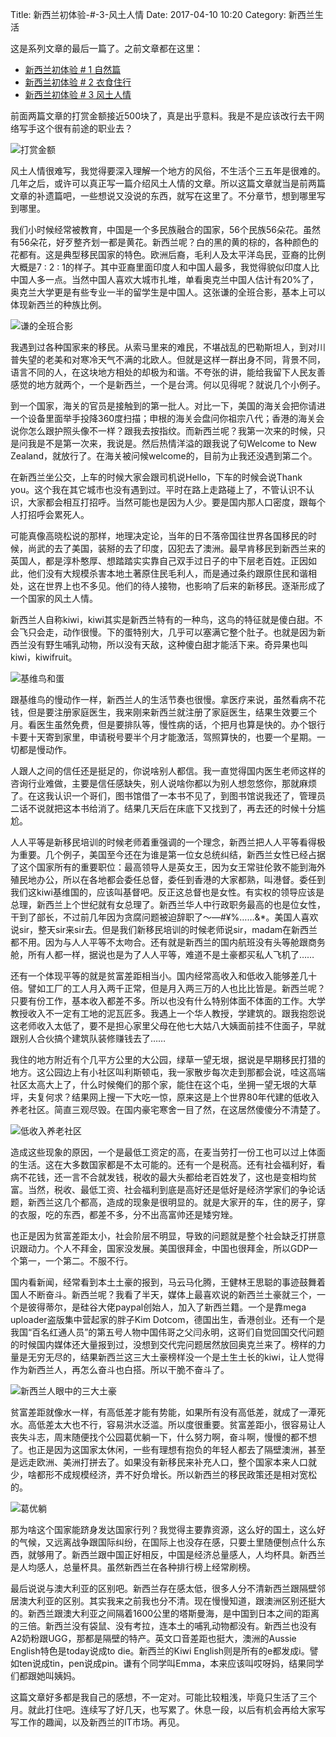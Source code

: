 Title: 新西兰初体验-#-3-风土人情
Date: 2017-04-10 10:20
Category: 新西兰生活

这是系列文章的最后一篇了。之前文章都在这里：

- [新西兰初体验 # 1 自然篇](http://www.jianshu.com/p/751d731d357b)
- [新西兰初体验 # 2 衣食住行](http://www.jianshu.com/p/206b2e367de2)
- [新西兰初体验 # 3 风土人情](http://www.jianshu.com/p/4e276317ec3f)

前面两篇文章的打赏金额接近500块了，真是出乎意料。我是不是应该改行去干网络写手这个很有前途的职业去？

![打赏金额](/assets/images/xin-xi-lan-chu-ti-yan-3-feng-tu-ren-qing-md.0.png)

风土人情很难写，我觉得要深入理解一个地方的风俗，不生活个三五年是很难的。几年之后，或许可以真正写一篇介绍风土人情的文章。所以这篇文章就当是前两篇文章的补遗篇吧，一些想说又没说的东西，就写在这里了。不分章节，想到哪里写到哪里。

我们小时候经常被教育，中国是一个多民族融合的国家，56个民族56朵花。虽然有56朵花，好歹整齐划一都是黄花。新西兰呢？白的黑的黄的棕的，各种颜色的花都有。这是典型移民国家的特色。欧洲后裔，毛利人及太平洋岛民，亚裔的比例大概是7 : 2 : 1的样子。其中亚裔里面印度人和中国人最多，我觉得貌似印度人比中国人多一点。当然中国人喜欢大城市扎堆，单看奥克兰中国人估计有20%了，奥克兰大学更是有些专业一半的留学生是中国人。这张谦的全班合影，基本上可以体现新西兰的种族比例。

![谦的全班合影](/assets/images/xin-xi-lan-chu-ti-yan-3-feng-tu-ren-qing-md.1.png)

我遇到过各种国家来的移民。从索马里来的难民，不堪战乱的巴勒斯坦人，到对川普失望的老美和对寒冷天气不满的北欧人。但就是这样一群出身不同，背景不同，语言不同的人，在这块地方相处的却极为和谐。不夸张的讲，能给我留下人民友善感觉的地方就两个，一个是新西兰，一个是台湾。何以见得呢？就说几个小例子。

到一个国家，海关的官员是接触到的第一批人。对比一下，美国的海关会把你请进一个设备里面举手投降360度扫描；申根的海关会盘问你祖宗八代；香港的海关会说你怎么跟护照头像不一样？跟我去按指纹。而新西兰呢？我第一次来的时候，只是问我是不是第一次来，我说是。然后热情洋溢的跟我说了句Welcome to New Zealand，就放行了。在海关被问候welcome的，目前为止我还没遇到第二个。

在新西兰坐公交，上车的时候大家会跟司机说Hello，下车的时候会说Thank you。这个我在其它城市也没有遇到过。平时在路上走路碰上了，不管认识不认识，大家都会相互打招呼。当然可能也是因为人少。要是国内那人口密度，跟每个人打招呼会累死人。

可能真像高晓松说的那样，地理决定论，当年的日不落帝国往世界各国移民的时候，尚武的去了美国，装掰的去了印度，囚犯去了澳洲。最早肯移民到新西兰来的英国人，都是淳朴憨厚、想踏踏实实靠自己双手过日子的中下层老百姓。正因如此，他们没有大规模杀害本地土著原住民毛利人，而是通过条约跟原住民和谐相处，这在世界上也不多见。他们的待人接物，也影响了后来的新移民。逐渐形成了一个国家的风土人情。

新西兰人自称kiwi，kiwi其实是新西兰特有的一种鸟，这鸟的特征就是傻白甜。不会飞只会走，动作很慢。下的蛋特别大，几乎可以塞满它整个肚子。也就是因为新西兰没有野生哺乳动物，所以没有天敌，这种傻白甜才能活下来。奇异果也叫kiwi，kiwifruit。

![基维鸟和蛋](/assets/images/xin-xi-lan-chu-ti-yan-3-feng-tu-ren-qing-md.2.png)

跟基维鸟的慢动作一样，新西兰人的生活节奏也很慢。拿医疗来说，虽然看病不花钱，但是要注册家庭医生，我来刚来新西兰就注册了家庭医生，结果生效要三个月。看医生虽然免费，但是要排队等，慢性病的话，个把月也算是快的。办个银行卡要十天寄到家里，申请税号要半个月才能激活，驾照算快的，也要一个星期。一切都是慢动作。

人跟人之间的信任还是挺足的，你说啥别人都信。我一直觉得国内医生老师这样的咨询行业难做，主要是信任感缺失，别人说啥你都以为别人想忽悠你，那就麻烦了。在这我认识一个哥们，图书馆借了一本书不见了，到图书馆说我还了，管理员二话不说就把这本书给消了。结果几天后在床底下又找到了，再去还的时候十分尴尬。

人人平等是新移民培训的时候老师着重强调的一个理念，新西兰把人人平等看得极为重要。几个例子，美国至今还在为谁是第一位女总统纠结，新西兰女性已经占据了这个国家所有的重要职位：最高领导人是英女王，因为女王常驻伦敦不能到海外殖民地办公，所以在各地都会委任总督，委任到香港的大家都熟，叫港督。委任到我们这kiwi基维国的，应该叫基督吧。反正这总督也是女性。有实权的领导应该是总理，新西兰上个世纪就有女总理了。新西兰华人中行政职务最高的也是位女性，干到了部长，不过前几年因为贪腐问题被迫辞职了～—#¥%……&*。美国人喜欢说sir，整天sir来sir去。但是我们新移民培训的时候老师说sir，madam在新西兰都不用。因为与人人平等不太吻合。还有就是新西兰的国内航班没有头等舱跟商务舱，所有人都一样，据说也是为了人人平等，难道不是土豪都买私人飞机了……

还有一个体现平等的就是贫富差距相当小。国内经常高收入和低收入能够差几十倍。譬如工厂的工人月入两千正常，但是月入两三万的人也比比皆是。新西兰呢？只要有份工作，基本收入都差不多。所以也没有什么特别体面不体面的工作。大学教授收入不一定有工地的泥瓦匠多。我遇上一个华人教授，学建筑的。跟我抱怨说这老师收入太低了，要不是担心家里父母在他七大姑八大姨面前挂不住面子，早就跟别人合伙搞个建筑队装修赚钱去了……

我住的地方附近有个几平方公里的大公园，绿草一望无垠，据说是早期移民打猎的地方。这公园边上有小社区叫利斯顿屯，我一家散步每次走到那都会说，哇这高端社区太高大上了，什么时候俺们的那个家，能住在这个屯，坐拥一望无垠的大草坪，夫复何求？结果网上搜一下大吃一惊，原来这是上个世界80年代建的低收入养老社区。简直三观尽毁。在国内豪宅寒舍一目了然，在这居然傻傻分不清楚了。

![低收入养老社区](/assets/images/xin-xi-lan-chu-ti-yan-3-feng-tu-ren-qing-md.3.png)

造成这些现象的原因，一个是最低工资定的高，在麦当劳打一份工也可以过上体面的生活。这在大多数国家都是不太可能的。还有一个是税高。还有社会福利好，看病不花钱，还一言不合就发钱，税收的最大头都给老百姓发了，这也是变相均贫富。当然，税收、最低工资、社会福利到底是高好还是低好是经济学家们的争论话题，新西兰这几个都高，造成的现象是很明显的。就是大家开的车，住的房子，穿的衣服，吃的东西，都差不多，分不出高富帅还是矮穷矬。

也正是因为贫富差距太小，社会阶层不明显，导致的问题就是整个社会缺乏打拼意识跟动力。个人不拜金，国家没发展。美国很拜金，中国也很拜金，所以GDP一个第一，一个第二。不服不行。

国内看新闻，经常看到本土土豪的报到，马云马化腾，王健林王思聪的事迹鼓舞着国人不断奋斗。新西兰呢？我看了半天，媒体上最喜欢说的新西兰土豪就三个，一个是彼得蒂尔，是硅谷大佬paypal创始人，加入了新西兰籍。一个是靠mega uploader盗版集中营起家的胖子Kim Dotcom，德国出生，香港创业。还有一个是我国“百名红通人员”的第五号人物中国伟哥之父闫永明，这哥们自觉回国交代问题的时候国内媒体还大量报到过，没想到交代完问题居然放回奥克兰来了。榜样的力量是无穷无尽的，结果新西兰这三大土豪榜样没一个是土生土长的kiwi，让人觉得作为新西兰人，再怎么奋斗也白搭。所以干脆不奋斗了。

![新西兰人眼中的三大土豪](/assets/images/xin-xi-lan-chu-ti-yan-3-feng-tu-ren-qing-md.4.png)

贫富差距就像水一样，有高低差才能有势能，如果所有没有高低差，就成了一潭死水。高低差太大也不行，容易洪水泛滥。所以度很重要。贫富差距小，很容易让人丧失斗志，周末随便找个公园葛优躺一下，什么努力啊，奋斗啊，慢慢的都不想了。也正是因为这国家太休闲，一些有理想有抱负的年轻人都去了隔壁澳洲，甚至是远走欧洲、美洲打拼去了。如果没有新移民来补充人口，整个国家本来人口就少，啥都形不成规模经济，弄不好负增长。所以新西兰的移民政策还是相对宽松的。

![葛优躺](/assets/images/xin-xi-lan-chu-ti-yan-3-feng-tu-ren-qing-md.5.png)

那为啥这个国家能跻身发达国家行列？我觉得主要靠资源，这么好的国土，这么好的气候，又远离战争跟国际纠纷，在国际上也没存在感，只要土里随便刨点什么东西，就够用了。新西兰跟中国正好相反，中国是经济总量感人，人均杯具。新西兰是人均感人，总量杯具。虽然新西兰在各种排行榜上经常刷榜。

最后说说与澳大利亚的区别吧。新西兰存在感太低，很多人分不清新西兰跟隔壁邻居澳大利亚的区别。其实我来之前我也分不清。现在慢慢知道，跟澳洲区别还挺大的。新西兰跟澳大利亚之间隔着1600公里的塔斯曼海，是中国到日本之间的距离的三倍。新西兰没有袋鼠、没有考拉，连本土的哺乳动物都没有。新西兰也没有A2奶粉跟UGG，那都是隔壁的特产。英文口音差距也挺大，澳洲的Aussie English特色是today说成to die。新西兰的Kiwi English则是所有的e都发成i。譬如ten说成tin，pen说成pin。谦有个同学叫Emma，本来应该叫哎呀妈，结果同学们都跟她叫姨妈。

这篇文章好多都是我自己的感想，不一定对。可能比较粗浅，毕竟只生活了三个月。就此打住吧。连续写了好几天，也写累了。休息一段，以后有机会再给大家写写工作的趣闻，以及新西兰的IT市场。再见。
